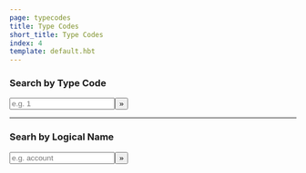 ```yaml
---
page: typecodes
title: Type Codes
short_title: Type Codes
index: 4
template: default.hbt
---
```


### Search by Type Code
<input type="text" class="form-control" placeholder="e.g. 1" id="typecode" onkeypress="return isNumberKey(event)"/><button class="btn btn-small btn-default" onclick="searchType();">&raquo;</button><b><kbd id="entityName" style="display: none;"></kbd></b>

---
### Searh by Logical Name
<input type="text" class="form-control" placeholder="e.g. account" id="typename" onkeypress="return isEnterKey(event)"/><button class="btn btn-small btn-default" onclick="searchLogical();">&raquo;</button><b><kbd id="entityType" style="display: none;"></kbd></b>
